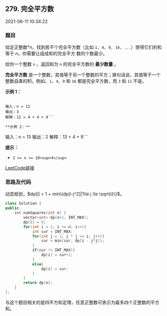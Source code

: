 ## 279. 完全平方数

2021-06-11 10:34:22

### 题目

给定正整数*n</em>，找到若干个完全平方数（比如 ``1, 4, 9, 16, ...``）使得它们的和等于<em> n</em>。你需要让组成和的完全平方
数的个数最少。

给你一个整数 ``n`` ，返回和为 ``n`` 的完全平方数的 **最少数量** 。

**完全平方数** 是一个整数，其值等于另一个整数的平方；换句话说，其值等于一个整数自乘的积。例如，``1``、``4``、``9`` 和 ``16`` 都是完全平方数，而 ``3`` 和 ``11`` 不是。

 

**示例 1：**

```

输入：n = 12
输出：3
解释：12 = 4 + 4 + 4```

**示例 2：**

```

输入：n = 13
输出：2
解释：13 = 4 + 9```
 

**提示：**


- ``1 <= n <= 10<sup>4</sup>``



[LeetCode链接](https://leetcode-cn.com/problems/perfect-squares/)

### 思路及代码

动态规划，$dp[i] = 1 + min\{dp[i-j^2]|1\le j \le \sqrt{i}\}$。

```cpp
class Solution {
public:
    int numSquares(int n) {
        vector<int> dp(n+1, INT_MAX);
        dp[0] = 0;
        for(int i = 1; i <= n; i++){
            int cur = INT_MAX;
            for(int j = 1; j * j <= i; j++){
                cur = min(cur, dp[i - j*j]);
            }
            if(cur != INT_MAX){
                dp[i] = cur+1;
            }
            else{
                dp[i] = cur;
            }
        }
        return dp[n];
    }
};
```

与这个题目相关的是四平方和定理，任意正整数可表示为最多四个正整数的平方和。